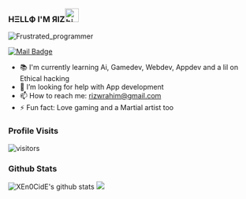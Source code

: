 ### HΞLLФ I'M ЯIZ<img src="https://user-images.githubusercontent.com/1303154/88677602-1635ba80-d120-11ea-84d8-d263ba5fc3c0.gif" width="28px" alt="hi">


![Frustrated_programmer](https://user-images.githubusercontent.com/73348960/108604758-51078480-73c9-11eb-9955-9bc728ed3f54.gif)



[![Mail Badge](https://img.shields.io/badge/-@_uza._-e84393?style=flat&labelColor=e84393&logo=instagram&logoColor=white)](https://instagram.com/_uza._)
- 📚 I'm currently learning Ai, Gamedev, Webdev, Appdev and a lil on Ethical hacking
- 🤔 I’m looking for help with App development
- 📫 How to reach me: rizwrahim@gmail.com
- ⚡ Fun fact: Love gaming and a Martial artist too

### Profile Visits 

![visitors](https://visitor-badge.glitch.me/badge?page_id=XEn0CidE.XEn0CidE)


### Github Stats

![XEn0CidE's github stats](https://github-readme-stats.vercel.app/api?username=XEn0CidE&count_private=true&show_icons=true&theme=tokyonight&hide=contribs,prs)
 <img src="https://github-readme-stats.vercel.app/api/top-langs/?username=XEn0CidE&count_private=true&theme=dracula&line_height=50">


